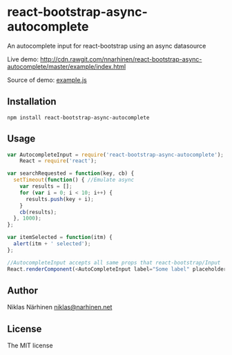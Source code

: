 react-bootstrap-async-autocomplete
==================================

An autocomplete input for react-bootstrap using an async datasource

Live demo: http://cdn.rawgit.com/nnarhinen/react-bootstrap-async-autocomplete/master/example/index.html

Source of demo: [example.js](example/example.js)

Installation
------------

`npm install react-bootstrap-async-autocomplete`

Usage
-----

```js
var AutocompleteInput = require('react-bootstrap-async-autocomplete');
    React = require('react');

var searchRequested = function(key, cb) {
  setTimeout(function() { //Emulate async
    var results = [];
    for (var i = 0; i < 10; i++) {
      results.push(key + i);
    }
    cb(results);
  }, 1000);
};

var itemSelected = function(itm) {
  alert(itm + ' selected');
};

//AutocompleteInput accepts all same props that react-bootstrap/Input
React.renderComponent(<AutoCompleteInput label="Some label" placeholder="Start typing.." onSearch={searchRequested} onItemSelect={itemSelected} />, document.body);
```

Author
------

Niklas Närhinen <niklas@narhinen.net>

License
-------

The MIT license

